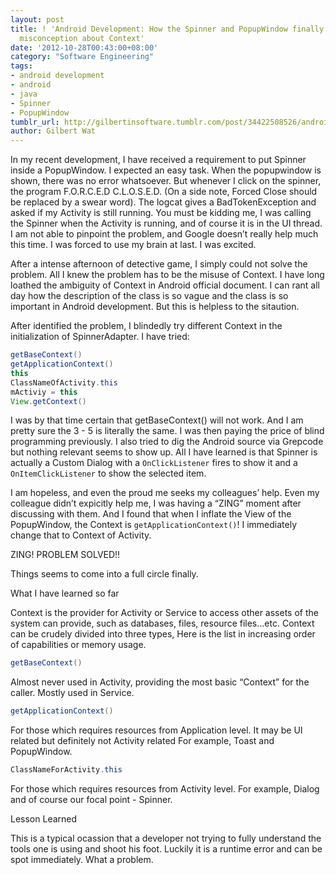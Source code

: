```yaml
---
layout: post
title: ! 'Android Development: How the Spinner and PopupWindow finally clarify my
  misconception about Context'
date: '2012-10-28T00:43:00+08:00'
category: "Software Engineering"
tags:
- android development
- android
- java
- Spinner
- PopupWindow
tumblr_url: http://gilbertinsoftware.tumblr.com/post/34422508526/android-development-how-the-spinner-and-popupwindow
author: Gilbert Wat
---
```

In my recent development, I have received a requirement to put Spinner inside a PopupWindow. I expected an easy task. When the popupwindow is shown, there was no error whatsoever. But whenever I click on the spinner, the program F.O.R.C.E.D C.L.O.S.E.D. (On a side note, Forced Close should be replaced by a swear word). The logcat gives a BadTokenException and asked if my Activity is still running. You must be kidding me, I was calling the Spinner when the Activity is running, and of course it is in the UI thread. I am not able to pinpoint the problem, and Google doesn’t really help much this time. I was forced to use my brain at last. I was excited.

After a intense afternoon of detective game, I simply could not solve the problem. All I knew the problem has to be the misuse of Context. I have long loathed the ambiguity of Context in Android official document. I can rant all day how the description of the class is so vague and the class is so important in Android development. But this is helpless to the sitaution.

After identified the problem, I blindedly try different Context in the initialization of SpinnerAdapter. I have tried:

```java
getBaseContext()  
getApplicationContext()  
this  
ClassNameOfActivity.this  
mActiviy = this  
View.getContext()  
```

I was by that time certain that getBaseContext() will not work. And I am pretty sure the 3 - 5 is literally the same. I was then paying the price of blind programming previously.
I also tried to dig the Android source via Grepcode but nothing relevant seems to show up. All I have learned is that Spinner is actually a Custom Dialog with a ```OnClickListener``` fires to show it and a ```OnItemClickListener``` to show the selected item.

I am hopeless, and even the proud me seeks my colleagues’ help. Even my colleague didn’t expicitly help me, I was having a “ZING” moment after discussing with them. And I found that when I inflate the View of the PopupWindow, the Context is ```getApplicationContext()```! I immediately change that to Context of Activity.

ZING! PROBLEM SOLVED!!

Things seems to come into a full circle finally.

What I have learned so far

Context is the provider for Activity or Service to access other assets of the system can provide, such as databases, files, resource files…etc.
Context can be crudely divided into three types, Here is the list in increasing order of capabilities or memory usage.

```java
getBaseContext()
```

Almost never used in Activity, providing the most basic “Context” for the caller. Mostly used in Service.

```java
getApplicationContext()
```

For those which requires resources from Application level. It may be UI related but definitely not Activity related For example, Toast and PopupWindow.

```java
ClassNameForActivity.this
```

For those which requires resources from Activity level. For example, Dialog and of course our focal point - Spinner.

Lesson Learned

This is a typical ocassion that a developer not trying to fully understand the tools one is using and shoot his foot. Luckily it is a runtime error and can be spot immediately. What a problem.
